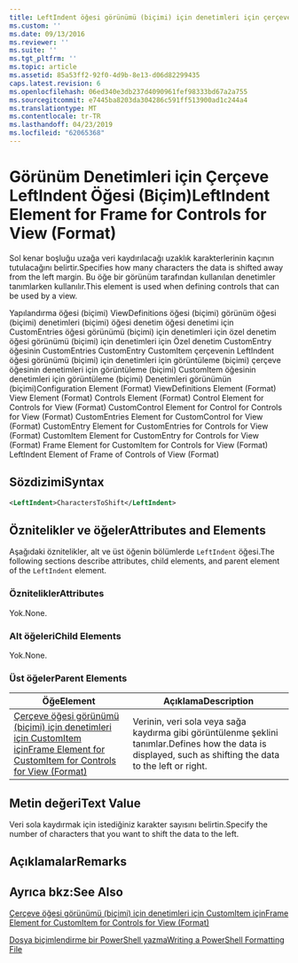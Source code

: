 ```yaml
---
title: LeftIndent öğesi görünümü (biçimi) için denetimleri için çerçeve için | Microsoft Docs
ms.custom: ''
ms.date: 09/13/2016
ms.reviewer: ''
ms.suite: ''
ms.tgt_pltfrm: ''
ms.topic: article
ms.assetid: 85a53ff2-92f0-4d9b-8e13-d06d82299435
caps.latest.revision: 6
ms.openlocfilehash: 06ed340e3db237d4090961fef98333bd67a2a755
ms.sourcegitcommit: e7445ba8203da304286c591ff513900ad1c244a4
ms.translationtype: MT
ms.contentlocale: tr-TR
ms.lasthandoff: 04/23/2019
ms.locfileid: "62065368"
---
```

# <a name="leftindent-element-for-frame-for-controls-for-view-format"></a><span data-ttu-id="b0ae8-102">Görünüm Denetimleri için Çerçeve LeftIndent Öğesi (Biçim)</span><span class="sxs-lookup"><span data-stu-id="b0ae8-102">LeftIndent Element for Frame for Controls for View (Format)</span></span>

<span data-ttu-id="b0ae8-103">Sol kenar boşluğu uzağa veri kaydırılacağı uzaklık karakterlerinin kaçının tutulacağını belirtir.</span><span class="sxs-lookup"><span data-stu-id="b0ae8-103">Specifies how many characters the data is shifted away from the left margin.</span></span> <span data-ttu-id="b0ae8-104">Bu öğe bir görünüm tarafından kullanılan denetimler tanımlarken kullanılır.</span><span class="sxs-lookup"><span data-stu-id="b0ae8-104">This element is used when defining controls that can be used by a view.</span></span>

<span data-ttu-id="b0ae8-105">Yapılandırma öğesi (biçimi) ViewDefinitions öğesi (biçimi) görünüm öğesi (biçimi) denetimleri (biçimi) öğesi denetim öğesi denetimi için CustomEntries öğesi görünümü (biçimi) için denetimleri için özel denetim öğesi görünümü (biçimi) için denetimleri için Özel denetim CustomEntry öğesinin CustomEntries CustomEntry CustomItem çerçevenin LeftIndent öğesi görünümü (biçimi) için denetimleri için görüntüleme (biçimi) çerçeve öğesinin denetimleri için görüntüleme (biçimi) CustomItem öğesinin denetimleri için görüntüleme (biçimi) Denetimleri görünümün (biçimi)</span><span class="sxs-lookup"><span data-stu-id="b0ae8-105">Configuration Element (Format) ViewDefinitions Element (Format) View Element (Format) Controls Element (Format) Control Element for Controls for View (Format) CustomControl Element for Control for Controls for View (Format) CustomEntries Element for CustomControl for View (Format) CustomEntry Element for CustomEntries for Controls for View (Format) CustomItem Element for CustomEntry for Controls for View (Format) Frame Element for CustomItem for Controls for View (Format) LeftIndent Element of Frame of Controls of View (Format)</span></span>

## <a name="syntax"></a><span data-ttu-id="b0ae8-106">Sözdizimi</span><span class="sxs-lookup"><span data-stu-id="b0ae8-106">Syntax</span></span>

```xml
<LeftIndent>CharactersToShift</LeftIndent>
```

## <a name="attributes-and-elements"></a><span data-ttu-id="b0ae8-107">Öznitelikler ve öğeler</span><span class="sxs-lookup"><span data-stu-id="b0ae8-107">Attributes and Elements</span></span>

<span data-ttu-id="b0ae8-108">Aşağıdaki öznitelikler, alt ve üst öğenin bölümlerde `LeftIndent` öğesi.</span><span class="sxs-lookup"><span data-stu-id="b0ae8-108">The following sections describe attributes, child elements, and parent element of the `LeftIndent` element.</span></span>

### <a name="attributes"></a><span data-ttu-id="b0ae8-109">Öznitelikler</span><span class="sxs-lookup"><span data-stu-id="b0ae8-109">Attributes</span></span>

<span data-ttu-id="b0ae8-110">Yok.</span><span class="sxs-lookup"><span data-stu-id="b0ae8-110">None.</span></span>

### <a name="child-elements"></a><span data-ttu-id="b0ae8-111">Alt öğeleri</span><span class="sxs-lookup"><span data-stu-id="b0ae8-111">Child Elements</span></span>

<span data-ttu-id="b0ae8-112">Yok.</span><span class="sxs-lookup"><span data-stu-id="b0ae8-112">None.</span></span>

### <a name="parent-elements"></a><span data-ttu-id="b0ae8-113">Üst öğeler</span><span class="sxs-lookup"><span data-stu-id="b0ae8-113">Parent Elements</span></span>

|<span data-ttu-id="b0ae8-114">Öğe</span><span class="sxs-lookup"><span data-stu-id="b0ae8-114">Element</span></span>|<span data-ttu-id="b0ae8-115">Açıklama</span><span class="sxs-lookup"><span data-stu-id="b0ae8-115">Description</span></span>|
|-------------|-----------------|
|[<span data-ttu-id="b0ae8-116">Çerçeve öğesi görünümü (biçimi) için denetimleri için CustomItem için</span><span class="sxs-lookup"><span data-stu-id="b0ae8-116">Frame Element for CustomItem for Controls for View (Format)</span></span>](./frame-element-for-customitem-for-controls-for-view-format.md)|<span data-ttu-id="b0ae8-117">Verinin, veri sola veya sağa kaydırma gibi görüntülenme şeklini tanımlar.</span><span class="sxs-lookup"><span data-stu-id="b0ae8-117">Defines how the data is displayed, such as shifting the data to the left or right.</span></span>|

## <a name="text-value"></a><span data-ttu-id="b0ae8-118">Metin değeri</span><span class="sxs-lookup"><span data-stu-id="b0ae8-118">Text Value</span></span>

<span data-ttu-id="b0ae8-119">Veri sola kaydırmak için istediğiniz karakter sayısını belirtin.</span><span class="sxs-lookup"><span data-stu-id="b0ae8-119">Specify the number of characters that you want to shift the data to the left.</span></span>

## <a name="remarks"></a><span data-ttu-id="b0ae8-120">Açıklamalar</span><span class="sxs-lookup"><span data-stu-id="b0ae8-120">Remarks</span></span>

## <a name="see-also"></a><span data-ttu-id="b0ae8-121">Ayrıca bkz:</span><span class="sxs-lookup"><span data-stu-id="b0ae8-121">See Also</span></span>

[<span data-ttu-id="b0ae8-122">Çerçeve öğesi görünümü (biçimi) için denetimleri için CustomItem için</span><span class="sxs-lookup"><span data-stu-id="b0ae8-122">Frame Element for CustomItem for Controls for View (Format)</span></span>](./frame-element-for-customitem-for-controls-for-view-format.md)

[<span data-ttu-id="b0ae8-123">Dosya biçimlendirme bir PowerShell yazma</span><span class="sxs-lookup"><span data-stu-id="b0ae8-123">Writing a PowerShell Formatting File</span></span>](./writing-a-powershell-formatting-file.md)
